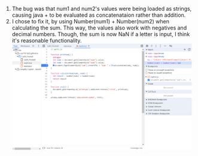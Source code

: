 1. The bug was that num1 and num2's values were being loaded as strings, causing java + to be evaluated as concatenataion rather than addition. 
2. I chose to fix it, by using Number(num1) + Number(num2) when calculating the sum. This way, the values also work with negatives and decimal numbers. Though, the sum is now NaN if a letter is input, I think it's reasonable functionality. ![image](../../expand/screenshots/debug-fix.png)